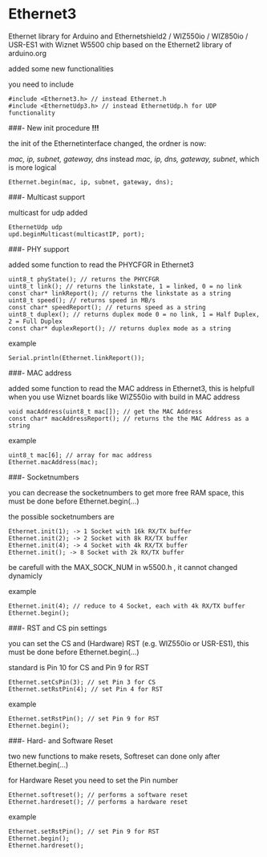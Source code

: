 # Ethernet3
Ethernet library for Arduino and Ethernetshield2 / WIZ550io / WIZ850io / USR-ES1 with Wiznet W5500 chip
based on the Ethernet2 library of arduino.org

added some new functionalities

you need to include

    #include <Ethernet3.h> // instead Ethernet.h
    #include <EthernetUdp3.h> // instead EthernetUdp.h for UDP functionality
    
###- New init procedure **!!!**

the init of the Ethernetinterface changed, the ordner is now:

*mac, ip, subnet, gateway, dns* instead *mac, ip, dns, gateway, subnet*,
which is more logical

    Ethernet.begin(mac, ip, subnet, gateway, dns);
    
###- Multicast support

multicast for udp added

    EthernetUdp udp
    upd.beginMulticast(multicastIP, port);

###- PHY support

added some function to read the PHYCFGR in Ethernet3

    uint8_t phyState(); // returns the PHYCFGR
    uint8_t link(); // returns the linkstate, 1 = linked, 0 = no link
    const char* linkReport(); // returns the linkstate as a string
    uint8_t speed(); // returns speed in MB/s
    const char* speedReport(); // returns speed as a string
    uint8_t duplex(); // returns duplex mode 0 = no link, 1 = Half Duplex, 2 = Full Duplex
    const char* duplexReport(); // returns duplex mode as a string

example

    Serial.println(Ethernet.linkReport()); 

###- MAC address

added some function to read the MAC address in Ethernet3, this is helpfull when you use Wiznet boards like WIZ550io with build in MAC address

    void macAddress(uint8_t mac[]); // get the MAC Address
    const char* macAddressReport(); // returns the the MAC Address as a string

example

    uint8_t mac[6]; // array for mac address
    Ethernet.macAddress(mac);

###- Socketnumbers

you can decrease the socketnumbers to get more free RAM space, this must be done before Ethernet.begin(...)

the possible socketnumbers are

    Ethernet.init(1); -> 1 Socket with 16k RX/TX buffer
    Ethernet.init(2); -> 2 Socket with 8k RX/TX buffer
    Ethernet.init(4); -> 4 Socket with 4k RX/TX buffer
    Ethernet.init(); -> 8 Socket with 2k RX/TX buffer

be carefull with the MAX_SOCK_NUM in w5500.h , it cannot changed dynamicly 

example

    Ethernet.init(4); // reduce to 4 Socket, each with 4k RX/TX buffer
    Ethernet.begin();
    
###- RST and CS pin settings

you can set the CS and (Hardware) RST (e.g. WIZ550io or USR-ES1), this must be done before Ethernet.begin(...)

standard is Pin 10 for CS and Pin 9 for RST

    Ethernet.setCsPin(3); // set Pin 3 for CS
    Ethernet.setRstPin(4); // set Pin 4 for RST

example

    Ethernet.setRstPin(); // set Pin 9 for RST
    Ethernet.begin();

###- Hard- and Software Reset

two new functions to make resets, Softreset can done only after Ethernet.begin(...)

for Hardware Reset you need to set the Pin number

    Ethernet.softreset(); // performs a software reset
    Ethernet.hardreset(); // performs a hardware reset

example

    Ethernet.setRstPin(); // set Pin 9 for RST
    Ethernet.begin();
    Ethernet.hardreset();

